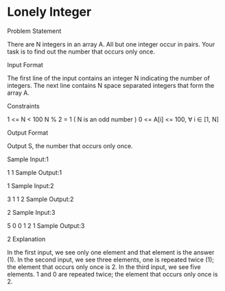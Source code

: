 # Lonely Integer
Problem Statement

There are N integers in an array A. All but one integer occur in pairs. Your task is to find out the number that occurs only once.

Input Format

The first line of the input contains an integer N indicating the number of integers. 
The next line contains N space separated integers that form the array A.

Constraints

1 <= N < 100 
N % 2 = 1 ( N is an odd number ) 
0 <= A[i] <= 100, ∀ i ∈ [1, N]

Output Format

Output S, the number that occurs only once.

Sample Input:1

1
1
Sample Output:1

1
Sample Input:2

3
1 1 2
Sample Output:2

2
Sample Input:3

5
0 0 1 2 1
Sample Output:3

2
Explanation

In the first input, we see only one element and that element is the answer (1). 
In the second input, we see three elements, one is repeated twice (1); the element that occurs only once is 2. 
In the third input, we see five elements. 1 and 0 are repeated twice; the element that occurs only once is 2.